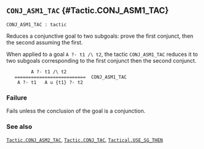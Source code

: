 ## `CONJ_ASM1_TAC` {#Tactic.CONJ_ASM1_TAC}


```
CONJ_ASM1_TAC : tactic
```



Reduces a conjunctive goal to two subgoals: prove the first conjunct, then the
second assuming the first.


When applied to a goal `A ?- t1 /\ t2`, the tactic `CONJ_ASM1_TAC` reduces it
to two subgoals corresponding to the first conjunct then the second conjunct.
    
             A ?- t1 /\ t2
       ==========================  CONJ_ASM1_TAC
        A ?- t1   A u {t1} ?- t2
    



### Failure

Fails unless the conclusion of the goal is a conjunction.

### See also

[`Tactic.CONJ_ASM2_TAC`](#Tactic.CONJ_ASM2_TAC), [`Tactic.CONJ_TAC`](#Tactic.CONJ_TAC), [`Tactical.USE_SG_THEN`](#Tactical.USE_SG_THEN)


